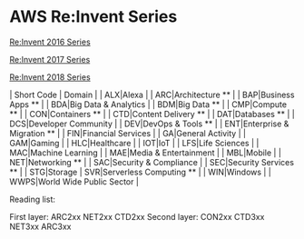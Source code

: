 # AWS Re:Invent Series 

[Re:Invent 2016 Series ](https://jefferyliangnz.github.io/AWS-Docker-Open-Session/2016index.html)

[Re:Invent 2017 Series ](https://jefferyliangnz.github.io/AWS-Docker-Open-Session/2017index.html)

[Re:Invent 2018 Series ](https://jefferyliangnz.github.io/AWS-Docker-Open-Session/2018index.html)

| Short Code | Domain |
| ALX|Alexa |
| ARC|Architecture ** |
| BAP|Business Apps ** |
| BDA|Big Data & Analytics |
| BDM|Big Data ** |
| CMP|Compute ** |
| CON|Containers ** |
| CTD|Content Delivery ** |
| DAT|Databases ** |
| DCS|Developer Community |
| DEV|DevOps & Tools ** |
| ENT|Enterprise & Migration ** |
| FIN|Financial Services |
| GA|General Activity |
| GAM|Gaming |
| HLC|Healthcare |
| IOT|IoT |
| LFS|Life Sciences |
| MAC|Machine Learning |
| MAE|Media & Entertainment |
| MBL|Mobile |
| NET|Networking ** |
| SAC|Security & Compliance |
| SEC|Security Services ** |
| STG|Storage
| SVR|Serverless Computing ** |
| WIN|Windows |
| WWPS|World Wide Public Sector |



Reading list:

First layer: ARC2xx NET2xx CTD2xx
Second layer: CON2xx CTD3xx NET3xx ARC3xx


